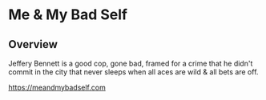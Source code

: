 # Me & My Bad Self

## Overview
Jeffery Bennett is a good cop, gone bad, framed for a crime that he didn't commit in the city that never sleeps when all aces are wild & all bets are off.

https://meandmybadself.com

